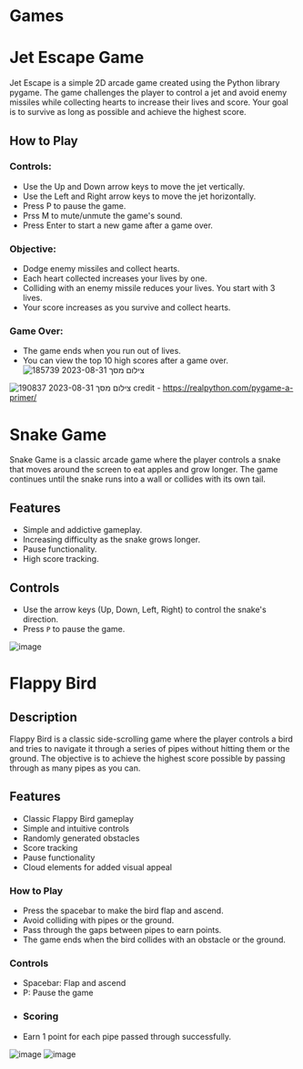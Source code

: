# Games

# Jet Escape Game
Jet Escape is a simple 2D arcade game created using the Python library pygame. The game challenges the player to control a jet and avoid enemy missiles while collecting hearts to increase their lives and score. Your goal is to survive as long as possible and achieve the highest score.

## How to Play
### Controls:
- Use the Up and Down arrow keys to move the jet vertically.
- Use the Left and Right arrow keys to move the jet horizontally.
- Press P to pause the game.
- Prss M to mute/unmute the game's sound.
- Press Enter to start a new game after a game over.
### Objective:
- Dodge enemy missiles and collect hearts.
- Each heart collected increases your lives by one.
- Colliding with an enemy missile reduces your lives. You start with 3 lives.
- Your score increases as you survive and collect hearts.
### Game Over:
- The game ends when you run out of lives.
- You can view the top 10 high scores after a game over.
![צילום מסך 2023-08-31 185739](https://github.com/Ofekyaloz/Games/assets/92519983/955911f4-6926-4f67-9754-f3d3f7e0723d)

![צילום מסך 2023-08-31 190837](https://github.com/Ofekyaloz/Games/assets/92519983/8e78b29c-176b-4982-8899-665946c3f964)
credit - https://realpython.com/pygame-a-primer/

# Snake Game
Snake Game is a classic arcade game where the player controls a snake that moves around the screen to eat apples and grow longer. The game continues until the snake runs into a wall or collides with its own tail.

## Features

- Simple and addictive gameplay.
- Increasing difficulty as the snake grows longer.
- Pause functionality.
- High score tracking.

## Controls

- Use the arrow keys (Up, Down, Left, Right) to control the snake's direction.
- Press `P` to pause the game.

<!--
![image](https://github.com/Ofekyaloz/Games/assets/92519983/e3cd3131-d6c9-4000-96e9-ff569bda0b78)
![image](https://github.com/Ofekyaloz/Games/assets/92519983/bfd44046-b51a-45eb-a07b-e5b092c5ed26)
-->

![image](https://github.com/Ofekyaloz/Games/assets/92519983/a4ac8f6e-26c2-4971-8ece-9edd12a9198f)


# Flappy Bird

## Description

Flappy Bird is a classic side-scrolling game where the player controls a bird and tries to navigate it through a series of pipes without hitting them or the ground. The objective is to achieve the highest score possible by passing through as many pipes as you can.

## Features

- Classic Flappy Bird gameplay
- Simple and intuitive controls
- Randomly generated obstacles
- Score tracking
- Pause functionality
- Cloud elements for added visual appeal

### How to Play
- Press the spacebar to make the bird flap and ascend.
- Avoid colliding with pipes or the ground.
- Pass through the gaps between pipes to earn points.
- The game ends when the bird collides with an obstacle or the ground.
### Controls
- Spacebar: Flap and ascend
- P: Pause the game
- ### Scoring
- Earn 1 point for each pipe passed through successfully.

![image](https://github.com/Ofekyaloz/Games/assets/92519983/74eac17e-7210-4018-9a56-90409886d78f)
![image](https://github.com/Ofekyaloz/Games/assets/92519983/534a8d7b-95e5-4ddc-98ae-1b4e4126ee84)

